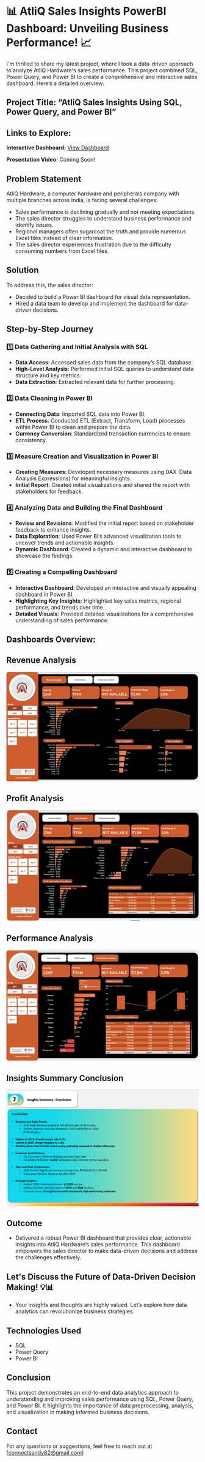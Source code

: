 # 📊 AtliQ Sales Insights PowerBI Dashboard: Unveiling Business Performance! 📈

I'm thrilled to share my latest project, where I took a data-driven approach to analyze AtliQ Hardware's sales performance. This project combined SQL, Power Query, and Power BI to create a comprehensive and interactive sales dashboard. Here’s a detailed overview:

## Project Title: “AtliQ Sales Insights Using SQL, Power Query, and Power BI”

## Links to Explore:
**Interactive Dashboard:** [View Dashboard](https://rb.gy/loxqar)

**Presentation Video:** Coming Soon!

## Problem Statement

AtliQ Hardware, a computer hardware and peripherals company with multiple branches across India, is facing several challenges:
- Sales performance is declining gradually and not meeting expectations.
- The sales director struggles to understand business performance and identify issues.
- Regional managers often sugarcoat the truth and provide numerous Excel files instead of clear information.
- The sales director experiences frustration due to the difficulty consuming numbers from Excel files.

## Solution
To address this, the sales director:
- Decided to build a Power BI dashboard for visual data representation.
- Hired a data team to develop and implement the dashboard for data-driven decisions.

## Step-by-Step Journey

### 1️⃣ Data Gathering and Initial Analysis with SQL
- **Data Access**: Accessed sales data from the company’s SQL database.
- **High-Level Analysis**: Performed initial SQL queries to understand data structure and key metrics.
- **Data Extraction**: Extracted relevant data for further processing.

### 2️⃣ Data Cleaning in Power BI
- **Connecting Data**: Imported SQL data into Power BI.
- **ETL Process**: Conducted ETL (Extract, Transform, Load) processes within Power BI to clean and prepare the data.
- **Currency Conversion**: Standardized transaction currencies to ensure consistency.

### 3️⃣ Measure Creation and Visualization in Power BI
- **Creating Measures**: Developed necessary measures using DAX (Data Analysis Expressions) for meaningful insights.
- **Initial Report**: Created initial visualizations and shared the report with stakeholders for feedback.


### 4️⃣ Analyzing Data and Building the Final Dashboard
- **Review and Revisions**: Modified the initial report based on stakeholder feedback to enhance insights.
- **Data Exploration**: Used Power BI’s advanced visualization tools to uncover trends and actionable insights.
- **Dynamic Dashboard**: Created a dynamic and interactive dashboard to showcase the findings.

### 5️⃣ Creating a Compelling Dashboard
- **Interactive Dashboard**: Developed an interactive and visually appealing dashboard in Power BI.
- **Highlighting Key Insights**: Highlighted key sales metrics, regional performance, and trends over time.
- **Detailed Visuals**: Provided detailed visualizations for a comprehensive understanding of sales performance.

## Dashboards Overview:

## Revenue Analysis
![Revenue Analyasis](https://github.com/connectsandy82/AtliQ-Sales-Insights/blob/main/Revenue%20Analysis.png)

## Profit Analysis
![Profit Analysis](https://github.com/connectsandy82/AtliQ-Sales-Insights/blob/main/Profit%20Analysis.png)

## Performance Analysis
![Performance Analysis](https://github.com/connectsandy82/AtliQ-Sales-Insights/blob/main/Performance%20Analysis.png)

## Insights Summary Conclusion
![Insights Summary COnclusion](https://github.com/connectsandy82/AtliQ-Sales-Insights/blob/main/Insights%20Summary%20Conclusion.png)

## Outcome
- Delivered a robust Power BI dashboard that provides clear, actionable insights into AtliQ Hardware’s sales performance. This dashboard empowers the sales director to make data-driven decisions and address the challenges effectively.

## Let's Discuss the Future of Data-Driven Decision Making! 💡📊
- Your insights and thoughts are highly valued. Let’s explore how data analytics can revolutionize business strategies.

## Technologies Used
- SQL
- Power Query
- Power BI

## Conclusion
This project demonstrates an end-to-end data analytics approach to understanding and improving sales performance using SQL, Power Query, and Power BI. It highlights the importance of data preprocessing, analysis, and visualization in making informed business decisions.

## Contact
For any questions or suggestions, feel free to reach out at [connectsandy82@gmail.com]
